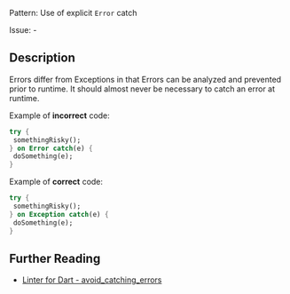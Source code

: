 Pattern: Use of explicit `Error` catch

Issue: -

## Description

Errors differ from Exceptions in that Errors can be analyzed and prevented prior
to runtime. It should almost never be necessary to catch an error at runtime.

Example of **incorrect** code:
```dart
try {
 somethingRisky();
} on Error catch(e) {
 doSomething(e);
}
```

Example of **correct** code:
```dart
try {
 somethingRisky();
} on Exception catch(e) {
 doSomething(e);
}
```

## Further Reading

* [Linter for Dart - avoid_catching_errors](https://dart-lang.github.io/linter/lints/avoid_catching_errors.html)